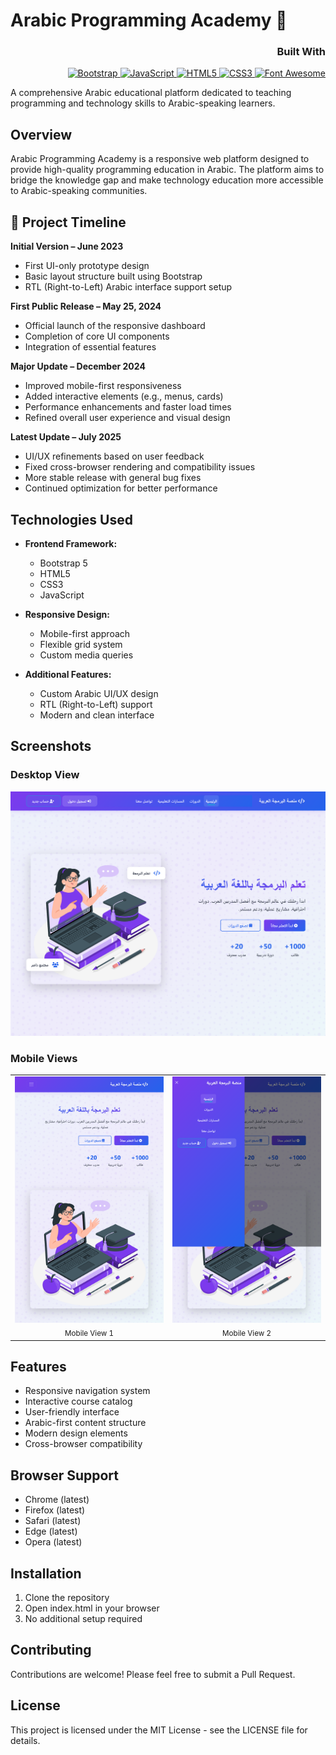 

# Arabic Programming Academy 🚀
<div align="right">
  <h3>Built With</h3>
  <a href="https://getbootstrap.com">
    <img src="https://img.shields.io/badge/Bootstrap-5.x-7952B3?style=for-the-badge&logo=bootstrap&logoColor=white" alt="Bootstrap">
  </a>
  <a href="https://developer.mozilla.org/en-US/docs/Web/JavaScript">
    <img src="https://img.shields.io/badge/JavaScript-ES6+-F7DF1E?style=for-the-badge&logo=javascript&logoColor=black" alt="JavaScript">
  </a>
  <a href="https://www.w3.org/TR/html5/">
    <img src="https://img.shields.io/badge/HTML5-E34F26?style=for-the-badge&logo=html5&logoColor=white" alt="HTML5">
  </a>
  <a href="https://www.w3.org/Style/CSS/">
    <img src="https://img.shields.io/badge/CSS3-1572B6?style=for-the-badge&logo=css3&logoColor=white" alt="CSS3">
  </a>
  <a href="https://fontawesome.com/">
    <img src="https://img.shields.io/badge/Font_Awesome-339AF0?style=for-the-badge&logo=fontawesome&logoColor=white" alt="Font Awesome">
  </a>
</div>

A comprehensive Arabic educational platform dedicated to teaching programming and technology skills to Arabic-speaking learners.

## Overview

Arabic Programming Academy is a responsive web platform designed to provide high-quality programming education in Arabic. The platform aims to bridge the knowledge gap and make technology education more accessible to Arabic-speaking communities.

## 📅 Project Timeline

**Initial Version – June 2023**  
- First UI-only prototype design  
- Basic layout structure built using Bootstrap  
- RTL (Right-to-Left) Arabic interface support setup  

**First Public Release – May 25, 2024**  
- Official launch of the responsive dashboard  
- Completion of core UI components  
- Integration of essential features  

**Major Update – December 2024**  
- Improved mobile-first responsiveness  
- Added interactive elements (e.g., menus, cards)  
- Performance enhancements and faster load times  
- Refined overall user experience and visual design  

**Latest Update – July 2025**  
- UI/UX refinements based on user feedback  
- Fixed cross-browser rendering and compatibility issues  
- More stable release with general bug fixes  
- Continued optimization for better performance  

## Technologies Used

- **Frontend Framework:**
  - Bootstrap 5
  - HTML5
  - CSS3
  - JavaScript

- **Responsive Design:**
  - Mobile-first approach
  - Flexible grid system
  - Custom media queries

- **Additional Features:**
  - Custom Arabic UI/UX design
  - RTL (Right-to-Left) support
  - Modern and clean interface

## Screenshots

### Desktop View

![Desktop - Home Page](images/screenshot/home-page.png)

### Mobile Views

<table>
  <tr>
    <td align="center">
      <img src="images/screenshot/mobile_home.png" width="250" alt="Mobile View 1" />
      <br/><sub>Mobile View 1</sub>
    </td>
    <td align="center">
      <img src="images/screenshot/mobile_home1.png" width="250" alt="Mobile View 2" />
      <br/><sub>Mobile View 2</sub>
    </td>
  </tr>
</table>


## Features

- Responsive navigation system
- Interactive course catalog
- User-friendly interface
- Arabic-first content structure
- Modern design elements
- Cross-browser compatibility

## Browser Support

- Chrome (latest)
- Firefox (latest)
- Safari (latest)
- Edge (latest)
- Opera (latest)

## Installation

1. Clone the repository
2. Open index.html in your browser
3. No additional setup required

## Contributing

Contributions are welcome! Please feel free to submit a Pull Request.

## License

This project is licensed under the MIT License - see the LICENSE file for details.
